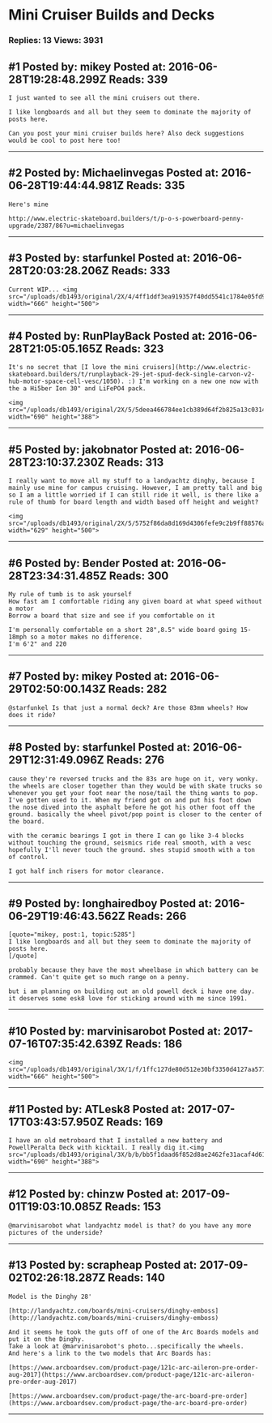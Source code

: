 # Mini Cruiser Builds and Decks

### Replies: 13 Views: 3931

## \#1 Posted by: mikey Posted at: 2016-06-28T19:28:48.299Z Reads: 339

```
I just wanted to see all the mini cruisers out there. 

I like longboards and all but they seem to dominate the majority of posts here. 

Can you post your mini cruiser builds here? Also deck suggestions would be cool to post here too!
```

---
## \#2 Posted by: Michaelinvegas Posted at: 2016-06-28T19:44:44.981Z Reads: 335

```
Here's mine 

http://www.electric-skateboard.builders/t/p-o-s-powerboard-penny-upgrade/2387/86?u=michaelinvegas
```

---
## \#3 Posted by: starfunkel Posted at: 2016-06-28T20:03:28.206Z Reads: 333

```
Current WIP... <img src="/uploads/db1493/original/2X/4/4ff1ddf3ea919357f40dd5541c1784e05fd938ed.jpg" width="666" height="500">
```

---
## \#4 Posted by: RunPlayBack Posted at: 2016-06-28T21:05:05.165Z Reads: 323

```
It's no secret that [I love the mini cruisers](http://www.electric-skateboard.builders/t/runplayback-29-jet-spud-deck-single-carvon-v2-hub-motor-space-cell-vesc/1050). :) I'm working on a new one now with the a Hi5ber Ion 30" and LiFePO4 pack.

<img src="/uploads/db1493/original/2X/5/5deea466784ee1cb389d64f2b825a13c0314d45d.jpg" width="690" height="388">
```

---
## \#5 Posted by: jakobnator Posted at: 2016-06-28T23:10:37.230Z Reads: 313

```
I really want to move all my stuff to a landyachtz dinghy, because I mainly use mine for campus cruising. However, I am pretty tall and big so I am a little worried if I can still ride it well, is there like a rule of thumb for board length and width based off height and weight?

<img src="/uploads/db1493/original/2X/5/5752f86da8d169d4306fefe9c2b9ff88576aecb1.png" width="629" height="500">
```

---
## \#6 Posted by: Bender Posted at: 2016-06-28T23:34:31.485Z Reads: 300

```
My rule of tumb is to ask yourself
How fast am I comfortable riding any given board at what speed without a motor
Borrow a board that size and see if you comfortable on it

I'm personally comfortable on a short 28",8.5" wide board going 15-18mph so a motor makes no difference.
I'm 6'2" and 220
```

---
## \#7 Posted by: mikey Posted at: 2016-06-29T02:50:00.143Z Reads: 282

```
@starfunkel Is that just a normal deck? Are those 83mm wheels? How does it ride?
```

---
## \#8 Posted by: starfunkel Posted at: 2016-06-29T12:31:49.096Z Reads: 276

```
cause they're reversed trucks and the 83s are huge on it, very wonky. the wheels are closer together than they would be with skate trucks so whenever you get your foot near the nose/tail the thing wants to pop. I've gotten used to it. When my friend got on and put his foot down the nose dived into the asphalt before he got his other foot off the ground. basically the wheel pivot/pop point is closer to the center of the board. 

with the ceramic bearings I got in there I can go like 3-4 blocks without touching the ground, seismics ride real smooth, with a vesc hopefully I'll never touch the ground. shes stupid smooth with a ton of control.  

I got half inch risers for motor clearance.
```

---
## \#9 Posted by: longhairedboy Posted at: 2016-06-29T19:46:43.562Z Reads: 266

```
[quote="mikey, post:1, topic:5285"]
I like longboards and all but they seem to dominate the majority of posts here.
[/quote]

probably because they have the most wheelbase in which battery can be crammed. Can't quite get so much range on a penny. 

but i am planning on building out an old powell deck i have one day. it deserves some esk8 love for sticking around with me since 1991.
```

---
## \#10 Posted by: marvinisarobot Posted at: 2017-07-16T07:35:42.639Z Reads: 186

```
<img src="/uploads/db1493/original/3X/1/f/1ffc127de80d512e30bf3350d4127aa577811d08.JPG" width="666" height="500">
```

---
## \#11 Posted by: ATLesk8 Posted at: 2017-07-17T03:43:57.950Z Reads: 169

```
I have an old metroboard that I installed a new battery and PowellPeralta Deck with kicktail. I really dig it.<img src="/uploads/db1493/original/3X/b/b/bb5f1daad6f852d8ae2462fe31acaf4d616bf856.jpg" width="690" height="388">
```

---
## \#12 Posted by: chinzw Posted at: 2017-09-01T19:03:10.085Z Reads: 153

```
@marvinisarobot what landyachtz model is that? do you have any more pictures of the underside?
```

---
## \#13 Posted by: scrapheap Posted at: 2017-09-02T02:26:18.287Z Reads: 140

```
Model is the Dinghy 28'

[http://landyachtz.com/boards/mini-cruisers/dinghy-emboss](http://landyachtz.com/boards/mini-cruisers/dinghy-emboss)

And it seems he took the guts off of one of the Arc Boards models and put it on the Dinghy.
Take a look at @marvinisarobot's photo...specifically the wheels.
And here's a link to the two models that Arc Boards has:

[https://www.arcboardsev.com/product-page/121c-arc-aileron-pre-order-aug-2017](https://www.arcboardsev.com/product-page/121c-arc-aileron-pre-order-aug-2017) 

[https://www.arcboardsev.com/product-page/the-arc-board-pre-order](https://www.arcboardsev.com/product-page/the-arc-board-pre-order)
```

---
